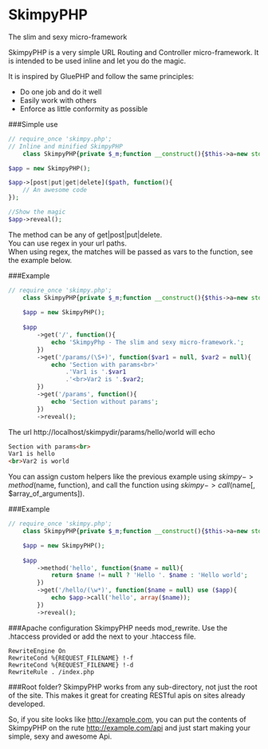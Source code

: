 SkimpyPHP
===
The slim and sexy micro-framework

SkimpyPHP is a very simple URL Routing and Controller micro-framework. It is intended to be used inline and let you do the magic. 

It is inspired by GluePHP and follow the same principles:

* Do one job and do it well
* Easily work with others
* Enforce as little conformity as possible

###Simple use
```php
// require_once 'skimpy.php';
// Inline and minified SkimpyPHP
	class SkimpyPHP{private $_m;function __construct(){$this->a=new stdClass();$this->a->get=array();$this->a->post=array();$this->a->put=array();$this->a->delete=array();$this->b=str_replace(array('/index.php',''),array('','%20'),$_SERVER['SCRIPT_NAME']);}function get($c,$d){$this->a->get[$c]=$d;return $this;}function post($c,$d){$this->a->post[$c]=$d;return $this;}function put($c,$d){$this->a->put[$c]=$d;return $this;}function delete($c,$d){$this->a->delete[$c]=$d;return $this;}function call($n,$p=array()){if(array_key_exists($n,$this->_m))return call_user_func_array($this->_m[$n],$p);else throw new Exception("The method '$n' does not exists");}function method($n,$c){$this->_m[$n]=$c;return $this;}function reveal(){$e=strtolower($_SERVER['REQUEST_METHOD']);$f=$this->a->$e;$c=str_replace($this->b,'',$_SERVER['REQUEST_URI']);$g=false;krsort($f);foreach($f as $h=>$i){$h='^'.str_replace('/','\/',$h).'\/?$';if(preg_match("/$h/i",$c,$j)){$g=true;array_shift($j);$j=explode("/",preg_replace("/\/$/","",implode('/',$j)));call_user_func_array($i,$j);break;}}if(!$g)throw new Exception("The url \"$c\" requested by ".strtoupper($e).", not found.");}}

$app = new SkimpyPHP();

$app->[post|put|get|delete]($path, function(){
	// An awesome code
});

//Show the magic
$app->reveal();
```
The method can be any of get|post|put|delete.  
You can use regex in your url paths.  
When using regex, the matches will be passed as vars to the function, see the example below.  

###Example
```php
// require_once 'skimpy.php';
	class SkimpyPHP{private $_m;function __construct(){$this->a=new stdClass();$this->a->get=array();$this->a->post=array();$this->a->put=array();$this->a->delete=array();$this->b=str_replace(array('/index.php',''),array('','%20'),$_SERVER['SCRIPT_NAME']);}function get($c,$d){$this->a->get[$c]=$d;return $this;}function post($c,$d){$this->a->post[$c]=$d;return $this;}function put($c,$d){$this->a->put[$c]=$d;return $this;}function delete($c,$d){$this->a->delete[$c]=$d;return $this;}function call($n,$p=array()){if(array_key_exists($n,$this->_m))return call_user_func_array($this->_m[$n],$p);else throw new Exception("The method '$n' does not exists");}function method($n,$c){$this->_m[$n]=$c;return $this;}function reveal(){$e=strtolower($_SERVER['REQUEST_METHOD']);$f=$this->a->$e;$c=str_replace($this->b,'',$_SERVER['REQUEST_URI']);$g=false;krsort($f);foreach($f as $h=>$i){$h='^'.str_replace('/','\/',$h).'\/?$';if(preg_match("/$h/i",$c,$j)){$g=true;array_shift($j);$j=explode("/",preg_replace("/\/$/","",implode('/',$j)));call_user_func_array($i,$j);break;}}if(!$g)throw new Exception("The url \"$c\" requested by ".strtoupper($e).", not found.");}}
	
	$app = new SkimpyPHP();
	
	$app
		->get('/', function(){
			echo 'SkimpyPhp - The slim and sexy micro-framework.';
		})
		->get('/params/(\S+)', function($var1 = null, $var2 = null){
			echo 'Section with params<br>'
				.'Var1 is '.$var1
				.'<br>Var2 is '.$var2;
		})
		->get('/params', function(){
			echo 'Section without params';
		})
		->reveal();
```

The url http://localhost/skimpydir/params/hello/world will echo 
```html
Section with params<br>
Var1 is hello
<br>Var2 is world
```

You can assign custom helpers like the previous example using $skimpy->method($name, function), and call the function using $skimpy->call($name[, $array_of_arguments]).

###Example
```php
// require_once 'skimpy.php';
	class SkimpyPHP{private $_m;function __construct(){$this->a=new stdClass();$this->a->get=array();$this->a->post=array();$this->a->put=array();$this->a->delete=array();$this->b=str_replace(array('/index.php',''),array('','%20'),$_SERVER['SCRIPT_NAME']);}function get($c,$d){$this->a->get[$c]=$d;return $this;}function post($c,$d){$this->a->post[$c]=$d;return $this;}function put($c,$d){$this->a->put[$c]=$d;return $this;}function delete($c,$d){$this->a->delete[$c]=$d;return $this;}function call($n,$p=array()){if(array_key_exists($n,$this->_m))return call_user_func_array($this->_m[$n],$p);else throw new Exception("The method '$n' does not exists");}function method($n,$c){$this->_m[$n]=$c;return $this;}function reveal(){$e=strtolower($_SERVER['REQUEST_METHOD']);$f=$this->a->$e;$c=str_replace($this->b,'',$_SERVER['REQUEST_URI']);$g=false;krsort($f);foreach($f as $h=>$i){$h='^'.str_replace('/','\/',$h).'\/?$';if(preg_match("/$h/i",$c,$j)){$g=true;array_shift($j);$j=explode("/",preg_replace("/\/$/","",implode('/',$j)));call_user_func_array($i,$j);break;}}if(!$g)throw new Exception("The url \"$c\" requested by ".strtoupper($e).", not found.");}}

	$app = new SkimpyPHP();
	
	$app
		->method('hello', function($name = null){
			return $name != null ? 'Hello '. $name : 'Hello world';
		})
		->get('/hello/(\w*)', function($name = null) use ($app){
			echo $app->call('hello', array($name));
		})
		->reveal();
```


###Apache configuration
SkimpyPHP needs mod_rewrite. Use the .htaccess provided or add the next to your .htaccess file. 
```
RewriteEngine On
RewriteCond %{REQUEST_FILENAME} !-f
RewriteCond %{REQUEST_FILENAME} !-d
RewriteRule . /index.php
```

###Root folder?
SkimpyPHP works from any sub-directory, not just the root of the site. This makes it great for creating RESTful apis on sites already developed.

So, if you site looks like http://example.com, you can put the contents of SkimpyPHP on the rute http://example.com/api and just start making your simple, sexy and awesome Api. 
